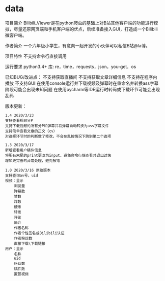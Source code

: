 # data
项目简介
Bilibili_Viewer是在python爬虫的基础上对B站其他客户端的功能进行模拟，尽量还原网页端和手机客户端的优点，后续准备接入GUI，打造成一个Bilibili微客户端。

作者简介
一个六年级小学生，有意向一起开发的小伙伴可以私信B站@la博。

项目特性
不支持命令行直接调用

运行要求
python3.4+
库: re，time，requests，json，you-get，os

已知BUG/改进点：
	不支持获取直播间
	不支持获取文章详细信息
	不支持在程序内播放
	不支持GUI
	在使用console运行并下载视频及弹幕时在重命名并转换ass字幕阶段可能会出现未知问题
	在使用pycharm等IDE运行时转码或下载环节可能会出现乱码

版本更新：

	1.4 2020/3/23
	支持查看视频分P
	支持下载视频的所有分P和弹幕并将弹幕自动转换为ass字幕文件
	支持简单查看文章的正文（cv）
	对选择环节时的判断做了修改，不会在乱按情况下跳到第二个选项	

	1.3 2020/3/17
	新增查看用户稿件信息
	将所有末尾的print更改为input，避免命令行端查看时退出过快
	增加更完善的异常处理，避免报错

	1.0 2020/3/16 原始版本
	支持查询av号，uid
	视频：显示
		浏览量
		弹幕数
		赞数
		踩数
		硬币
		转发
		评论
		简介
		作者名称
		作者个性签名或Bilibili认证
		作者粉丝数
		直接下载\下载链接		
	用户：显示
		名称
		uid
		粉丝数
		稿件数
		置顶视频
